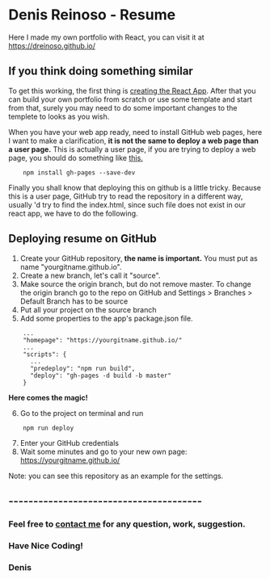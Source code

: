 # Denis Reinoso - Resume

Here I made my own portfolio with React, you can visit it at https://dreinoso.github.io/

## If you think doing something similar

To get this working, the first thing is [creating the React App](https://github.com/facebook/create-react-app). After that you can build your own portfolio from scratch or use some template and start from that, surely you may need to do some important changes to the templete to looks as you wish.

When you have your web app ready, need to install GitHub web pages, here I want to make a clarification, **it is not the same 
to deploy a web page than a user page.** This is actually a user page, if you are trying to deploy a web page, you should do something like [this.](https://github.com/gitname/react-gh-pages)
```
    npm install gh-pages --save-dev
```
Finally you shall know that deploying this on github is a little tricky. Because this is a user page, GitHub try to read the repository in a different way, usually 'd try to find the index.html, since such file does not exist in our react app, we have to do the following.

## Deploying resume on GitHub

1. Create your GitHub repository, **the name is important.** You must put as name "yourgitname.github.io".
2. Create a new branch, let's call it "source".
3. Make source the origin branch, but do not remove master. To change the origin branch go to the repo on GitHub and Settings > Branches > Default Branch has to be source
4. Put all your project on the source branch
5. Add some properties to the app's package.json file.
```
    ...
    "homepage": "https://yourgitname.github.io/"
    ...
    "scripts": {
      ...
      "predeploy": "npm run build",
      "deploy": "gh-pages -d build -b master"
    }
```

**Here comes the magic!**

6. Go to the project on terminal and run
```
    npm run deploy
```
7. Enter your GitHub credentials
8. Wait some minutes and go to your new own page: https://yourgitname.github.io/ 

Note: you can see this repository as an example for the settings.

## ---------------------------------------

### Feel free to [contact me](https://dreinoso.github.io/#contact) for any question, work, suggestion.

### Have Nice Coding!

### Denis
